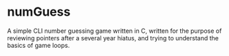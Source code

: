 # numGuess

A simple CLI number guessing game written in C, written for the purpose of reviewing pointers after a several year hiatus, and trying to understand the basics of game loops.
